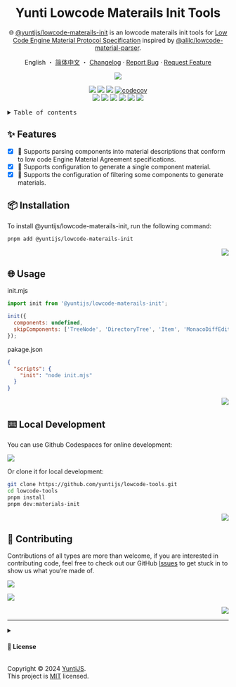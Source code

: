 <a name="readme-top"></a>

<div align="center">

<h1>Yunti Lowcode Materails Init Tools</h1>

🌐 [@yuntijs/lowcode-materails-init](https://www.npmjs.com/package/@yuntijs/lowcode-materails-init) is an lowcode materails init tools for [Low Code Engine Material Protocol Specification](https://lowcode-engine.cn/site/docs/specs/material-spec) inspired by [@alilc/lowcode-material-parser](https://github.com/alibaba/lowcode-engine/tree/main/modules/material-parser).

English ・ [简体中文](./README.zh-CN.md) ・ [Changelog](./CHANGELOG.md) · [Report Bug][github-issues-link] · [Request Feature][github-issues-link]

<!-- SHIELD GROUP -->

[![][npm-release-shield]][npm-release-link]

<!-- [![][vercel-shield]][vercel-link] -->

[![][npm-downloads-shield]][npm-downloads-link]
[![][github-releasedate-shield]][github-releasedate-link]
[![][github-action-test-shield]][github-action-test-link]
[![codecov][codecov-shield]][codecov-link]<br/>
[![][github-action-release-shield]][github-action-release-link]
[![][github-contributors-shield]][github-contributors-link]
[![][github-forks-shield]][github-forks-link]
[![][github-stars-shield]][github-stars-link]
[![][github-issues-shield]][github-issues-link]
[![][github-license-shield]][github-license-link]

<!-- [![][banner]][vercel-link] -->

</div>

<details>
<summary><kbd>Table of contents</kbd></summary>

#### TOC

- [✨ Features](#-features)
- [📦 Installation](#-installation)
- [🌐 Usage](#-usage)
- [⌨️ Local Development](#️-local-development)
- [🤝 Contributing](#-contributing)

####

</details>

## ✨ Features

- [x] 🚀 Supports parsing components into material descriptions that conform to low code Engine Material Agreement specifications.
- [x] 🚀 Supports configuration to generate a single component material.
- [x] 🚀 Supports the configuration of filtering some components to generate materials.

## 📦 Installation

To install @yuntijs/lowcode-materails-init, run the following command:

```bash
pnpm add @yuntijs/lowcode-materails-init
```

<div align="right">

[![][back-to-top]](#readme-top)

</div>

## 🌐 Usage

init.mjs

```mjs
import init from '@yuntijs/lowcode-materails-init';

init({
  components: undefined,
  skipComponents: ['TreeNode', 'DirectoryTree', 'Item', 'MonacoDiffEditor', 'BaseMonacoEditor'],
});
```

pakage.json

```json
{
  "scripts": {
    "init": "node init.mjs"
  }
}
```

<div align="right">

[![][back-to-top]](#readme-top)

</div>

## ⌨️ Local Development

You can use Github Codespaces for online development:

[![][codespaces-shield]][codespaces-link]

Or clone it for local development:

```bash
git clone https://github.com/yuntijs/lowcode-tools.git
cd lowcode-tools
pnpm install
pnpm dev:materials-init
```

<div align="right">

[![][back-to-top]](#readme-top)

</div>

## 🤝 Contributing

Contributions of all types are more than welcome, if you are interested in contributing code, feel free to check out our GitHub [Issues][github-issues-link] to get stuck in to show us what you’re made of.

[![][pr-welcome-shield]][pr-welcome-link]

[![][contributors-contrib]][contributors-link]

<div align="right">

[![][back-to-top]](#readme-top)

</div>

---

<details><summary><h4>📝 License</h4></summary>

[![][fossa-license-shield]][fossa-license-link]

</details>

Copyright © 2024 [YuntiJS][profile-link]. <br />
This project is [MIT](./LICENSE) licensed.

<!-- LINK GROUP -->

<!-- [vercel-link]: https://ui.yuntijs.com -->

[back-to-top]: https://img.shields.io/badge/-BACK_TO_TOP-151515?style=flat-square
[codecov-link]: https://codecov.io/gh/yuntijs/lowcode-tools
[codecov-shield]: https://img.shields.io/codecov/c/github/yuntijs/lowcode-tools?token=XVQEXR75U4&style=flat-square&logo=Codecov&logoColor=white&labelColor=black&color=4c1
[codespaces-link]: https://codespaces.new/yuntijs/lowcode-tools
[codespaces-shield]: https://github.com/codespaces/badge.svg
[contributors-contrib]: https://contrib.rocks/image?repo=yuntijs/lowcode-tools
[contributors-link]: https://github.com/yuntijs/lowcode-tools/graphs/contributors
[fossa-license-link]: https://app.fossa.com/projects/git%2Bgithub.com%2Fyuntijs%2Flowcode-tools
[fossa-license-shield]: https://app.fossa.com/api/projects/git%2Bgithub.com%2Fyuntijs%2Flowcode-tools.svg?type=large
[github-action-release-link]: https://github.com/actions/workflows/yuntijs/lowcode-tools/release.yml
[github-action-release-shield]: https://img.shields.io/github/actions/workflow/status/yuntijs/lowcode-tools/release.yml?label=release&labelColor=black&logo=semanticrelease&logoColor=white&style=flat-square
[github-action-test-link]: https://github.com/actions/workflows/yuntijs/lowcode-tools/test.yml
[github-action-test-shield]: https://img.shields.io/github/actions/workflow/status/yuntijs/lowcode-tools/test.yml?label=test&labelColor=black&logo=jest&logoColor=white&style=flat-square
[github-contributors-link]: https://github.com/yuntijs/lowcode-tools/graphs/contributors
[github-contributors-shield]: https://img.shields.io/github/contributors/yuntijs/lowcode-tools?color=c4f042&labelColor=black&style=flat-square
[github-forks-link]: https://github.com/yuntijs/lowcode-tools/network/members
[github-forks-shield]: https://img.shields.io/github/forks/yuntijs/lowcode-tools?color=8ae8ff&labelColor=black&style=flat-square
[github-issues-link]: https://github.com/yuntijs/lowcode-tools/issues
[github-issues-shield]: https://img.shields.io/github/issues/yuntijs/lowcode-tools?color=ff80eb&labelColor=black&style=flat-square
[github-license-link]: https://github.com/yuntijs/lowcode-tools/blob/master/LICENSE
[github-license-shield]: https://img.shields.io/github/license/yuntijs/lowcode-tools?color=white&labelColor=black&style=flat-square
[github-releasedate-link]: https://github.com/yuntijs/lowcode-tools/releases
[github-releasedate-shield]: https://img.shields.io/github/release-date/yuntijs/lowcode-tools?labelColor=black&style=flat-square
[github-stars-link]: https://github.com/yuntijs/lowcode-tools/network/stargazers
[github-stars-shield]: https://img.shields.io/github/stars/yuntijs/lowcode-tools?color=ffcb47&labelColor=black&style=flat-square
[npm-downloads-link]: https://www.npmjs.com/package/@yuntijs/lowcode-materails-init
[npm-downloads-shield]: https://img.shields.io/npm/dt/@yuntijs/lowcode-materails-init?labelColor=black&style=flat-square
[npm-release-link]: https://www.npmjs.com/package/@yuntijs/lowcode-materails-init
[npm-release-shield]: https://img.shields.io/npm/v/@yuntijs/lowcode-materails-init?color=369eff&labelColor=black&logo=npm&logoColor=white&style=flat-square
[pr-welcome-link]: https://github.com/yuntijs/lowcode-tools/pulls
[pr-welcome-shield]: https://img.shields.io/badge/☁️_pr_welcome-%E2%86%92-ffcb47?labelColor=black&style=for-the-badge
[profile-link]: https://github.com/yuntijs
